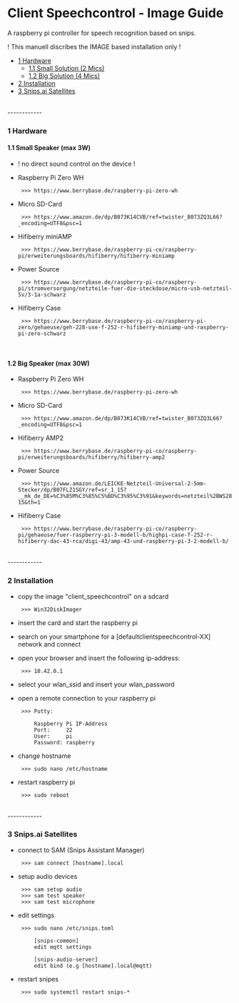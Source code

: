 # Client Speechcontrol - Image Guide

A raspberry pi controller for speech recognition based on snips.  

! This manuell discribes the IMAGE based installation only !

   * <a href="#1 Hardware">1 Hardware</a>    
      * <a href="#1.1 Small Solution (2 Mics)">1.1 Small Solution (2 Mics)</a>   
      * <a href="#1.2 Big Solution (4 Mics)">1.2 Big Solution (4 Mics)</a>      
   * <a href="#2 Installation">2 Installation</a>   
   * <a href="#3 Snips.ai Satellites">3 Snips.ai Satellites</a>

</br>
------------
</br>

<a name="1 Hardware"></a>

### 1 Hardware

<a name="1.1 Small Speaker (max 3W)"></a>

#### 1.1 Small Speaker (max 3W)

- ! no direct sound control on the device !

- Raspberry Pi Zero WH

       >>> https://www.berrybase.de/raspberry-pi-zero-wh

- Micro SD-Card

       >>> https://www.amazon.de/dp/B073K14CVB/ref=twister_B073ZQ3L66?_encoding=UTF8&psc=1

- Hifiberry miniAMP

       >>> https://www.berrybase.de/raspberry-pi-co/raspberry-pi/erweiterungsboards/hifiberry/hifiberry-miniamp

- Power Source

       >>> https://www.berrybase.de/raspberry-pi-co/raspberry-pi/stromversorgung/netzteile-fuer-die-steckdose/micro-usb-netzteil-5v/3-1a-schwarz

- Hifiberry Case

       >>> https://www.berrybase.de/raspberry-pi-co/raspberry-pi-zero/gehaeuse/geh-228-use-f-252-r-hifiberry-miniamp-und-raspberry-pi-zero-schwarz

</br>

<a name="1.2 Big Speaker (max 30W)"></a>

#### 1.2 Big Speaker (max 30W)

- Raspberry Pi Zero WH

       >>> https://www.berrybase.de/raspberry-pi-zero-wh

- Micro SD-Card

       >>> https://www.amazon.de/dp/B073K14CVB/ref=twister_B073ZQ3L66?_encoding=UTF8&psc=1

- Hifiberry AMP2 

       >>> https://www.berrybase.de/raspberry-pi-co/raspberry-pi/erweiterungsboards/hifiberry/hifiberry-amp2

- Power Source

       >>> https://www.amazon.de/LEICKE-Netzteil-Universal-2-5mm-Stecker/dp/B07FLZ1SGY/ref=sr_1_15?__mk_de_DE=%C3%85M%C3%85%C5%BD%C3%95%C3%91&keywords=netzteil%2BWS2811&qid=1571760422&sr=8-15&th=1

- Hifiberry Case

       >>> https://www.berrybase.de/raspberry-pi-co/raspberry-pi/gehaeuse/fuer-raspberry-pi-3-modell-b/highpi-case-f-252-r-hifiberry-dac-43-rca/digi-43/amp-43-und-raspberry-pi-3-2-modell-b/

</br>
------------
</br>

<a name="2 Installation"></a>

### 2 Installation 

- copy the image "client_speechcontrol" on a sdcard

       >>> Win32DiskImager

- insert the card and start the raspberry pi

- search on your smartphone for a [defaultclientspeechcontrol-XX] network and connect

- open your browser and insert the following ip-address:

       >>> 10.42.0.1 

- select your wlan_ssid and insert your wlan_password

- open a remote connection to your raspberry pi  

       >>> Putty:

           Raspberry Pi IP-Address
           Port:     22
           User:     pi
           Password: raspberry

- change hostname 

       >>> sudo nano /etc/hostname

- restart raspberry pi

       >>> sudo reboot

</br>
------------
</br>

<a name="3 Snips.ai Satellites"></a>

### 3 Snips.ai Satellites

- connect to SAM (Snips Assistant Manager)

       >>> sam connect [hostname].local 

- setup audio devices

       >>> sam setup audio
       >>> sam test speaker
       >>> sam test microphone

- edit settings
 
       >>> sudo nano /etc/snips.toml

           [snips-common]
           edit mqtt settings

           [snips-audio-server]
           edit bind (e.g [hostname].local@mqtt)

- restart snipes

       >>> sudo systemctl restart snips-*